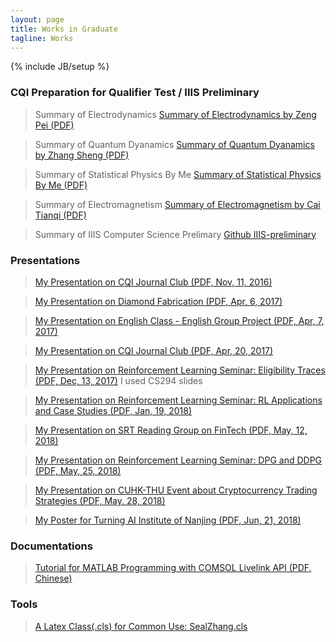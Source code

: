 ```yaml
---
layout: page
title: Works in Graduate
tagline: Works
---
```

{% include JB/setup %}

### CQI Preparation for Qualifier Test / IIIS Preliminary

> Summary of Electrodynamics
[Summary of Electrodynamics by Zeng Pei (PDF)](/assets/files/2016-09-02-electrodynamics.pdf)

> Summary of Quantum Dyanamics
[Summary of Quantum Dyanamics by Zhang Sheng (PDF)](/assets/files/2016-09-17-quantumdynamics.pdf)

> Summary of Statistical Physics By Me
[Summary of Statistical Physics By Me (PDF)](/assets/files/2016-09-17-statistical-physics.pdf)

> Summary of Electromagnetism
[Summary of Electromagnetism by Cai Tianqi (PDF)](/assets/files/2016-09-17-electromagnitism.pdf)

> Summary of IIIS Computer Science Prelimary
[Github IIIS-preliminary](https://github.com/zhangchuheng123/IIIS-preliminary)

### Presentations

> [My Presentation on CQI Journal Club (PDF, Nov, 11, 2016)](/assets/files/2016-11-11-CQI-Journal-Club.pdf)

> [My Presentation on Diamond Fabrication (PDF, Apr, 6, 2017)](/assets/files/2017-04-07-Fabrication-of-SIL.pdf)

> [My Presentation on English Class - English Group Project (PDF, Apr, 7, 2017)](/assets/files/2017-04-07-English-Group.pdf)

> [My Presentation on CQI Journal Club (PDF, Apr, 20, 2017)](/assets/files/2017-04-21-JournalClub.pdf)

> [My Presentation on Reinforcement Learning Seminar: Eligibility Traces (PDF, Dec, 13, 2017)](/assets/files/2017-12-13-eligibility-traces.pdf) I used CS294 slides 

> [My Presentation on Reinforcement Learning Seminar: RL Applications and Case Studies (PDF, Jan, 19, 2018)](/assets/files/2018-01-19-RL-application.pdf)

> [My Presentation on SRT Reading Group on FinTech (PDF, May, 12, 2018)](/assets/files/2018-05-12-SFM.pdf)

> [My Presentation on Reinforcement Learning Seminar: DPG and DDPG (PDF, May, 25, 2018)](/assets/files/2018-05-25-DDPG.pdf)

> [My Presentation on CUHK-THU Event about Cryptocurrency Trading Strategies (PDF, May, 28, 2018)](/assets/files/2018-05-28-BitcoinStrategy.pdf)

> [My Poster for Turning AI Institute of Nanjing (PDF, Jun, 21, 2018)](/assets/files/2018-06-21-poster.pdf)

### Documentations

> [Tutorial for MATLAB Programming with COMSOL Livelink API (PDF, Chinese)](/assets/files/2016-11-05-MATLAB-with-COMSOL.pdf)

### Tools

> [A Latex Class(.cls) for Common Use: SealZhang.cls](/assets/files/2016-10-17-SealZhang.cls)